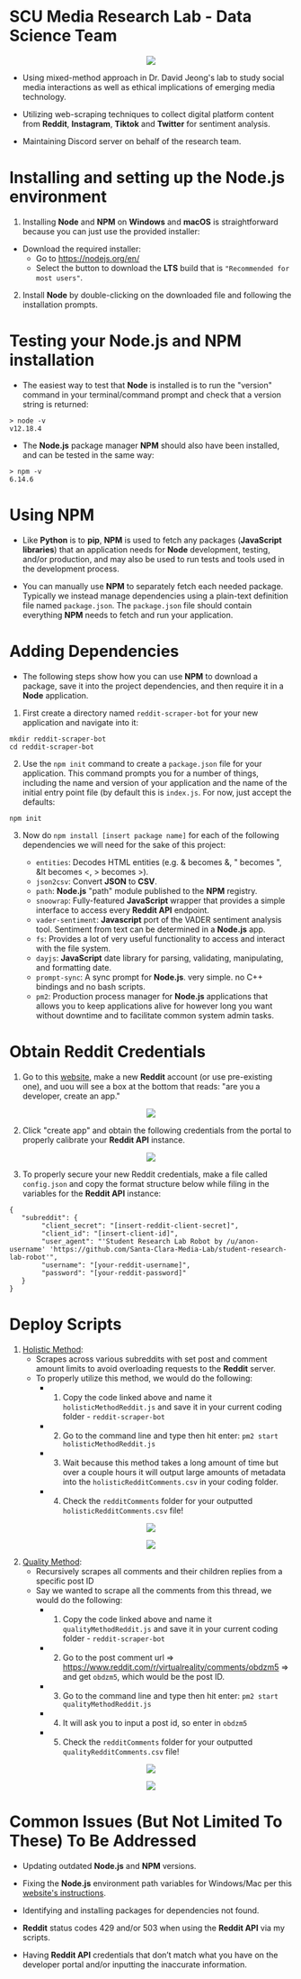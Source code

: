 # SCU Media Research Lab - Data Science Team

<p align="center">
  <img src="https://github.com/Santa-Clara-Media-Lab/student-research-lab-robot/blob/main/assets/educord.png?raw=true">
</p>

- Using mixed-method approach in Dr. David Jeong's lab to study social media interactions as well as ethical implications of emerging media technology.

- Utilizing web-scraping techniques to collect digital platform content from **Reddit**, **Instagram**, **Tiktok** and **Twitter** for sentiment analysis.

- Maintaining Discord server on behalf of the research team.

# Installing and setting up the Node.js environment

1. Installing **Node** and **NPM** on **Windows** and **macOS** is straightforward because you can just use the provided installer:
  - Download the required installer:
    - Go to https://nodejs.org/en/
    - Select the button to download the **LTS** build that is `"Recommended for most users"`.

2. Install **Node** by double-clicking on the downloaded file and following the installation prompts.

# Testing your Node.js and NPM installation

- The easiest way to test that **Node** is installed is to run the "version" command in your terminal/command prompt and check that a version string is returned:

```
> node -v
v12.18.4
```

- The **Node.js** package manager **NPM** should also have been installed, and can be tested in the same way:

```
> npm -v
6.14.6
```

# Using NPM

- Like **Python** is to **pip**, **NPM** is used to fetch any packages (**JavaScript libraries**) that an application needs for **Node** development, testing, and/or production, and may also be used to run tests and tools used in the development process. 

- You can manually use **NPM** to separately fetch each needed package. Typically we instead manage dependencies using a plain-text definition file named `package.json`. The `package.json` file should contain everything **NPM** needs to fetch and run your application.

# Adding Dependencies

- The following steps show how you can use **NPM** to download a package, save it into the project dependencies, and then require it in a **Node** application.

1. First create a directory named `reddit-scraper-bot` for your new application and navigate into it:

```
mkdir reddit-scraper-bot
cd reddit-scraper-bot
```

2. Use the `npm init` command to create a `package.json` file for your application. This command prompts you for a number of things, including the name and version of your application and the name of the initial entry point file (by default this is `index.js`. For now, just accept the defaults:

```
npm init
```

3. Now do `npm install [insert package name]` for each of the following dependencies we will need for the sake of this project: 

   - `entities`: Decodes HTML entities (e.g. &amp; becomes &, &quot; becomes ", &lt becomes <, &gt; becomes >).
   - `json2csv`: Convert **JSON** to **CSV**.
   - `path`: **Node.js** "path" module published to the **NPM** registry.
   - `snoowrap`: Fully-featured **JavaScript** wrapper that provides a simple interface to access every **Reddit API** endpoint.
   - `vader-sentiment`: **Javascript** port of the VADER sentiment analysis tool. Sentiment from text can be determined in a **Node.js** app.
   - `fs`: Provides a lot of very useful functionality to access and interact with the file system.
   - `dayjs`: **JavaScript** date library for parsing, validating, manipulating, and formatting date.
   - `prompt-sync`: A sync prompt for **Node.js**. very simple. no C++ bindings and no bash scripts. 
   - `pm2`: Production process manager for **Node.js** applications that allows you to keep applications alive for however long you want without downtime and to facilitate common system admin tasks.

# Obtain Reddit Credentials

1. Go to this [website](https://www.reddit.com/prefs/apps), make a new **Reddit** account (or use pre-existing one), and uou will see a box at the bottom that reads: "are you a developer, create an app." 

<p align="center">
  <img src="https://user-images.githubusercontent.com/42426861/127065682-39207003-91d0-44e4-98a6-c37581960731.png">
</p>

2. Click "create app" and obtain the following credentials from the portal to properly calibrate your **Reddit API** instance.

<p align="center">
  <img src="https://user-images.githubusercontent.com/42426861/127066287-6f9d89c1-1e47-447e-b181-5b7cc1d05eb4.png">
</p>

3. To properly secure your new Reddit credentials, make a file called `config.json` and copy the format structure below while filing in the variables for the **Reddit API** instance:

```
{
   "subreddit": {
        "client_secret": "[insert-reddit-client-secret]",
        "client_id": "[insert-client-id]",
        "user_agent": "'Student Research Lab Robot by /u/anon-username' 'https://github.com/Santa-Clara-Media-Lab/student-research-lab-robot'",
        "username": "[your-reddit-username]",
        "password": "[your-reddit-password]"
   } 
} 
```

# Deploy Scripts

1. [Holistic Method](https://hastebin.com/ipehiqekos.js): 
   - Scrapes across various subreddits with set post and comment amount limits to avoid overloading requests to the **Reddit** server.
   - To properly utilize this method, we would do the following:
     - 1. Copy the code linked above and name it `holisticMethodReddit.js` and save it in your current coding folder - `reddit-scraper-bot`
     - 2. Go to the command line and type then hit enter: `pm2 start holisticMethodReddit.js`
     - 3. Wait because this method takes a long amount of time but over a couple hours it will output large amounts of metadata into the `holisticRedditComments.csv` in your coding folder.
     - 4. Check the `redditComments` folder for your outputted `holisticRedditComments.csv` file!

<p align="center"> 
  <img src="https://user-images.githubusercontent.com/42426861/127064469-62a95cdd-c1d9-41ed-9192-89478ff7c72a.png">
</p>

<p align="center"> 
  <img src="https://user-images.githubusercontent.com/42426861/127064502-4af7b6b1-0055-4cd6-b718-9f9be7f9a9df.png">
</p>

2. [Quality Method](https://hastebin.com/ikizakuxur.js): 
   - Recursively scrapes all comments and their children replies from a specific post ID
   - Say we wanted to scrape all the comments from this thread, we would do the following:
     - 1. Copy the code linked above and name it `qualityMethodReddit.js` and save it in your current coding folder - `reddit-scraper-bot`
     - 2. Go to the post comment url => https://www.reddit.com/r/virtualreality/comments/obdzm5 => and get `obdzm5`, which would be the post ID.
     - 3. Go to the command line and type then hit enter: `pm2 start qualityMethodReddit.js`
     - 4. It will ask you to input a post id, so enter in `obdzm5`
     - 5. Check the `redditComments` folder for your outputted `qualityRedditComments.csv` file!

<p align="center">
  <img src="https://user-images.githubusercontent.com/42426861/127062838-ac4e0dfb-b36c-4541-a34a-4ead3325b1cd.png">
</p>

<p align="center">
  <img src="https://user-images.githubusercontent.com/42426861/127065044-3485a336-6fdb-4014-85f1-67e929a10d37.png">
</p>

# Common Issues (But Not Limited To These) To Be Addressed

- Updating outdated **Node.js** and **NPM** versions.

- Fixing the **Node.js** environment path variables for Windows/Mac per this [website's instructions](https://newbedev.com/fixing-npm-path-in-windows-8-and-10).

- Identifying and installing packages for dependencies not found.

- **Reddit** status codes 429 and/or 503 when using the **Reddit API** via my scripts.

- Having **Reddit API** credentials that don’t match what you have on the developer portal and/or inputting the inaccurate information.
